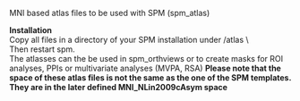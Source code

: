 MNI based atlas files to be used with SPM (spm_atlas)

**Installation**  
Copy all files in a directory of your SPM installation under /atlas \	
Then restart spm. \
The atlasses can the be used in spm_orthviews or to create masks for ROI analyses, PPIs or multivariate analyses (MVPA, RSA)
**Please note that the space of these atlas files is not the same as the one of the SPM templates. They are in the later defined MNI_NLin2009cAsym space**

